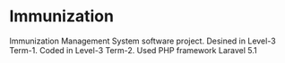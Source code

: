 # Immunization
Immunization Management System software project. Desined in Level-3 Term-1. Coded in Level-3 Term-2. Used PHP framework Laravel 5.1
